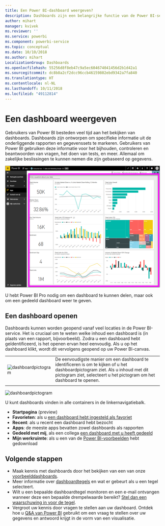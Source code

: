 ```yaml
---
title: Een Power BI-dashboard weergeven?
description: Dashboards zijn een belangrijke functie van de Power BI-service.
author: mihart
manager: kvivek
ms.reviewer: ''
ms.service: powerbi
ms.component: powerbi-service
ms.topic: conceptual
ms.date: 10/10/2018
ms.author: mihart
LocalizationGroup: Dashboards
ms.openlocfilehash: 55256d8f8eb47c9a5ec604674041456d2b1d42a1
ms.sourcegitcommit: dc8b8a2cf2dcc96ccb46159802ebd9342a7fa840
ms.translationtype: HT
ms.contentlocale: nl-NL
ms.lasthandoff: 10/11/2018
ms.locfileid: "49112814"
---
```

# <a name="view-a-dashboard"></a>Een dashboard weergeven
Gebruikers van Power BI besteden veel tijd aan het bekijken van dashboards. Dashboards zijn ontworpen om specifieke informatie uit de onderliggende rapporten en gegevenssets te markeren. Gebruikers van Power BI gebruiken deze informatie voor het bijhouden, controleren en beantwoorden van vragen, het doen van tests, en meer. Allemaal om zakelijke beslissingen te kunnen nemen die zijn gebaseerd op gegevens.

![dashboard](media/end-user-dashboard-open/power-bi-new-dash.png)


U hebt Power BI Pro nodig om een dashboard te kunnen delen, maar ook om een gedeeld dashboard weer te geven.

## <a name="open-a-dashboard"></a>Een dashboard openen
Dashboards kunnen worden geopend vanaf veel locaties in de Power BI-service.  Het is cruciaal om te weten welke inhoud een dashboard is (in plaats van een rapport, bijvoorbeeld). Zodra u een dashboard hebt geïdentificeerd, is het openen ervan heel eenvoudig. Als u op het dashboard klikt, wordt dit vervolgens geopend op uw Power BI-canvas.


|              |         |
|------------|--------------------------------|
|![dashboardpictogram](media/end-user-dashboard-open/power-bi-dashboard-icon.png)      |De eenvoudigste manier om een dashboard te identificeren is om te kijken of u het <br>dashboardpictogram ziet. Als u inhoud met dit pictogram ziet, selecteert u het pictogram om het dashboard te openen. |
|                    |          |

![dashboardpictogram](media/end-user-dashboard-open/opendash.gif)
 

<!--insert aGIF-->

U kunt dashboards vinden in alle containers in de linkernavigatiebalk. 
- **Startpagina** (preview)
- **Favorieten**: als u [een dashboard hebt ingesteld als favoriet](end-user-favorite.md)
- **Recent**: als u recent een dashboard hebt bezocht
- **Apps**: de meeste apps bevatten zowel dashboards als rapporten
- **Gedeeld met mij**, als een collega [een dashboard met u heeft gedeeld](end-user-shared-with-me.md)
- **Mijn werkruimte**: als u een van de [Power BI-voorbeelden](../sample-datasets.md) hebt gedownload


## <a name="next-steps"></a>Volgende stappen
* Maak kennis met dashboards door het bekijken van een van onze [voorbeelddashboards](../sample-tutorial-connect-to-the-samples.md).
* Meer informatie over [dashboardtegels](end-user-tiles.md) en wat er gebeurt als u een tegel selecteert.
* Wilt u een bepaalde dashboardtegel monitoren en een e-mail ontvangen wanneer deze een bepaalde drempelwaarde bereikt? [Stel dan een waarschuwing in voor de tegel](end-user-alerts.md).
* Vergroot uw kennis door vragen te stellen aan uw dashboard. Ontdek hoe u [Q&A van Power BI](end-user-q-and-a.md) gebruikt om een vraag te stellen over uw gegevens en antwoord krijgt in de vorm van een visualisatie. 